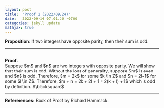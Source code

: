 ```yaml
---
layout: post
title:  "Proof 2 (2022/09/24)"
date:   2022-09-24 07:01:36 -0700
categories: jekyll update
mathjax: true
---
```

<b>Proposition</b>: If two integers have opposite parity, then their sum is odd.
<br>
<hr>
<br>
<b>Proof.</b><br>
Suppose $m$ and $n$ are two integers with opposite parity. We will show that their sum is odd. 
Without the loss of generality, suppose $m$ is even and $n$ is odd. Therefore, $m = 2k$ for some $k \in Z$ and $n = 2l+1$ for some $l \in Z$. Therefore, $m + n = 2k + 2l + 1 = 2(k + l) + 1$ which is odd by definition. $\blacksquare$
<hr>

<b>Refererences:</b>
Book of Proof by Richard Hammack.





